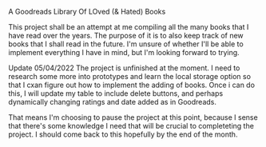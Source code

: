 A Goodreads Library Of LOved (& Hated) Books

This project shall be an attempt at me compiling all the many books that I have read over the years. The purpose of it is to also keep track of new books that I shall read in the future. I'm unsure of whether I'll be able to implement everything I have in mind, but I'm looking forward to trying.

Update 05/04/2022
The project is unfinished at the moment. I need to research some more into prototypes and learn the local storage option so that I cxan figure out how to implement the adding of books. Once i can do this, I will update my table to include delete buttons, and perhaps dynamically changing ratings and date added as in Goodreads.

That means I'm choosing to pause the project at this point, because I sense that there's some knowledge I need that will be crucial to completeting the project. I should come back to this hopefully by the end of the month.
